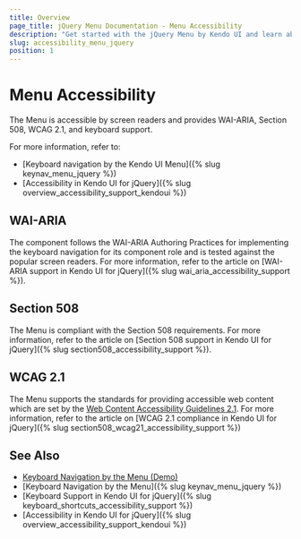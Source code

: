 ```yaml
---
title: Overview
page_title: jQuery Menu Documentation - Menu Accessibility
description: "Get started with the jQuery Menu by Kendo UI and learn about its accessibility support for WAI-ARIA, Section 508, and WCAG 2.1."
slug: accessibility_menu_jquery
position: 1
---
```


# Menu Accessibility

The Menu is accessible by screen readers and provides WAI-ARIA, Section 508, WCAG 2.1, and keyboard support.

For more information, refer to:
* [Keyboard navigation by the Kendo UI Menu]({% slug keynav_menu_jquery %})
* [Accessibility in Kendo UI for jQuery]({% slug overview_accessibility_support_kendoui %})

## WAI-ARIA

The component follows the WAI-ARIA Authoring Practices for implementing the keyboard navigation for its component role and is tested against the popular screen readers. For more information, refer to the article on [WAI-ARIA support in Kendo UI for jQuery]({% slug wai_aria_accessibility_support %}).

## Section 508

The Menu is compliant with the Section 508 requirements. For more information, refer to the article on [Section 508 support in Kendo UI for jQuery]({% slug section508_accessibility_support %}).

## WCAG 2.1

The Menu supports the standards for providing accessible web content which are set by the [Web Content Accessibility Guidelines 2.1](https://www.w3.org/TR/WCAG/). For more information, refer to the article on [WCAG 2.1 compliance in Kendo UI for jQuery]({% slug section508_wcag21_accessibility_support %})

## See Also

* [Keyboard Navigation by the Menu (Demo)](https://demos.telerik.com/kendo-ui/menu/keyboard-navigation)
* [Keyboard Navigation by the Menu]({% slug keynav_menu_jquery %})
* [Keyboard Support in Kendo UI for jQuery]({% slug keyboard_shortcuts_accessibility_support %})
* [Accessibility in Kendo UI for jQuery]({% slug overview_accessibility_support_kendoui %})
